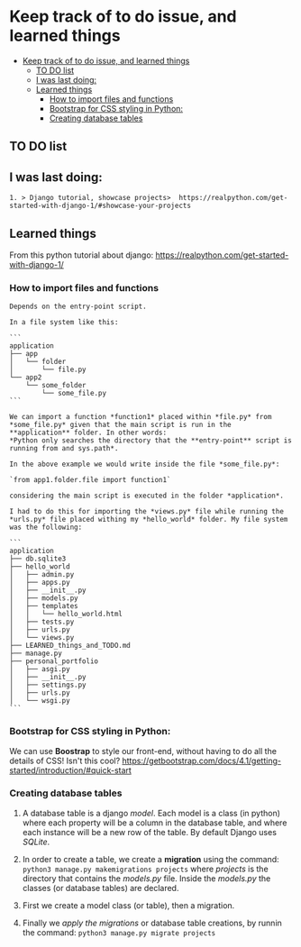 # Keep track of to do issue, and learned things

- [Keep track of to do issue, and learned things](#keep-track-of-to-do-issue-and-learned-things)
  - [TO DO list](#to-do-list)
  - [I was last doing:](#i-was-last-doing)
  - [Learned things](#learned-things)
    - [How to import files and functions](#how-to-import-files-and-functions)
    - [Bootstrap for CSS styling in Python:](#bootstrap-for-css-styling-in-python)
    - [Creating database tables](#creating-database-tables)

## TO DO list

## I was last doing:

    1. > Django tutorial, showcase projects>  https://realpython.com/get-started-with-django-1/#showcase-your-projects


## Learned things 

From this python tutorial about django: https://realpython.com/get-started-with-django-1/

### How to import files and functions 
    Depends on the entry-point script.

    In a file system like this:

    ```
    application 
    ├── app
    │   └── folder
    │       └── file.py
    └── app2
        └── some_folder
            └── some_file.py
    ```

    We can import a function *function1* placed within *file.py* from *some_file.py* given that the main script is run in the **application** folder. In other words:
    *Python only searches the directory that the **entry-point** script is running from and sys.path*. 

    In the above example we would write inside the file *some_file.py*:

    `from app1.folder.file import function1`

    considering the main script is executed in the folder *application*.

    I had to do this for importing the *views.py* file while running the *urls.py* file placed withing my *hello_world* folder. My file system was the following:

    ```
    application 
    ├── db.sqlite3
    ├── hello_world
    │   ├── admin.py
    │   ├── apps.py
    │   ├── __init__.py
    │   ├── models.py
    │   ├── templates
    │   │   └── hello_world.html
    │   ├── tests.py
    │   ├── urls.py
    │   └── views.py
    ├── LEARNED_things_and_TODO.md
    ├── manage.py
    ├── personal_portfolio
    │   ├── asgi.py
    │   ├── __init__.py
    │   ├── settings.py
    │   ├── urls.py
    │   └── wsgi.py
    ```

### Bootstrap for CSS styling in Python:
 We can use **Boostrap** to style our front-end, without having to do all the details of CSS! Isn't this cool? https://getbootstrap.com/docs/4.1/getting-started/introduction/#quick-start

### Creating database tables

1. A database table is a django *model*. Each model is a class (in python) where each property will be a column in the database table, and where each instance will be a new row of the table. By default Django uses *SQLite*.

2. In order to create a table, we create a **migration** using the command:
   `python3 manage.py makemigrations projects`
   where *projects* is the directory that contains the *models.py* file. Inside the *models.py* the classes (or database tables) are declared.

3. First we create a model class (or table), then a migration.

4. Finally we *apply the migrations* or database table creations, by runnin the command:
   `python3 manage.py migrate projects`


